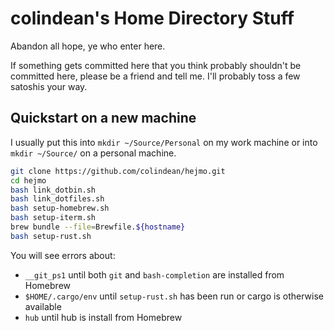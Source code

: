 # colindean's Home Directory Stuff

Abandon all hope, ye who enter here.

If something gets committed here that you think probably shouldn't be committed
here, please be a friend and tell me. I'll probably toss a few satoshis your
way.

## Quickstart on a new machine

I usually put this into `mkdir ~/Source/Personal` on my work machine or into `mkdir ~/Source/` on a personal machine.

```bash
git clone https://github.com/colindean/hejmo.git
cd hejmo
bash link_dotbin.sh
bash link_dotfiles.sh
bash setup-homebrew.sh
bash setup-iterm.sh
brew bundle --file=Brewfile.${hostname}
bash setup-rust.sh
```

You will see errors about:

* `__git_ps1` until both `git` and `bash-completion` are installed from Homebrew
* `$HOME/.cargo/env` until `setup-rust.sh` has been run or cargo is otherwise available
* `hub` until hub is install from Homebrew
